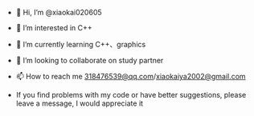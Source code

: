 - 👋 Hi, I’m @xiaokai020605
- 👀 I’m interested in C++
- 🌱 I’m currently learning C++、graphics
- 💞️ I’m looking to collaborate on study partner
- 📫 How to reach me 318476539@qq.com/xiaokaiya2002@gmail.com

- If you find problems with my code or have better suggestions, please leave a message, I would appreciate it

<!---
xiaokai020605/xiaokai020605 is a ✨ special ✨ repository because its `README.md` (this file) appears on your GitHub profile.
You can click the Preview link to take a look at your changes.
--->
